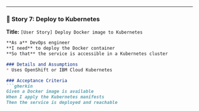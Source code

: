 
---

### 📌 Story 7: Deploy to Kubernetes
**Title:** `[User Story] Deploy Docker image to Kubernetes`

```markdown
**As a** DevOps engineer  
**I need** to deploy the Docker container  
**So that** the service is accessible in a Kubernetes cluster  

### Details and Assumptions
* Uses OpenShift or IBM Cloud Kubernetes

### Acceptance Criteria     
```gherkin
Given a Docker image is available  
When I apply the Kubernetes manifests  
Then the service is deployed and reachable
